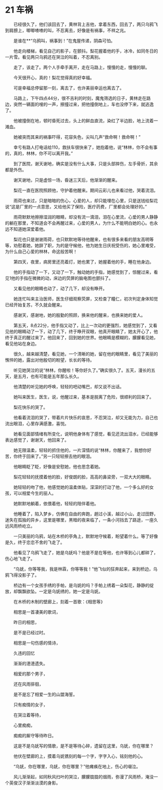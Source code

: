 # 21 车祸

　　已经很久了，他们该回去了，黄林背上吉他，拿着东西，回去了，两只乌鸦飞到肩膀上，唧唧喳喳的叫，不忍离去，好像是有祸事，不祥之兆。

　　是谁在**“乌鸦叫，祸事到！”在鬼屋传递，阴森可怕。

　　他走向楼梯，看见自己的影子，在颤抖。梨花握着他的手，冰冷，如同冬日的一片雪。看见两只乌鸦还在哭泣的叫着，不忍离别。

　　走了，该走了。两个人手牵手离开，走在马路上，慢慢的走，慢慢的聊。

　　今天很开心，真的！梨花觉得真的好幸福。

　　可是幸福总停留那一刻，离去了，也许美丽幸运也离去了。

　　马路上，下午四点44分，很不吉利的时刻，魔鬼筛选的日子，黄林走在路边，突然一辆面的嗖的一声，擦撞过来，把他撞倒地上，车也没停下来，就逃逸了。

　　他被撞倒在地，顿时昏死过去，头上的鲜血直流，染红了半边脸，地上流着一滩血。

　　她被突而其来的祸事吓得，花容失色，尖叫几声“救命啊！救命啊！”

　　幸亏有路人打电话给110，救扶车很快来了，她抱着他，说“林林，你不会有事的，真的，林林，你不可以离开我。”

　　到了医院，谢天谢地，确实是没有什么大事，只是头部摔伤，左手骨折，其余都是外伤。

　　谢天谢地，只是虚惊一场，昏迷三天后，他渐渐的醒来。

　　梨花一直在医院照顾他，守护着他醒来。期间云彩儿也来看过他，哭着流泪。

　　雨荷也来过，只是暗暗的伤心，心爱的人，却只能埋在心里，只是送钱给梨花说“这是厂里的一点意思，又给他买了保险，医疗药费，厂里都会处理好的。”

　　雨荷默默地擦擦湿润的眼睛，却没有流一滴泪，泪在心里流，心爱的男人静静的躺在那里，不知道会不会再醒过来，心爱的男人，为什么不能明白她的心。也永远不知道她深爱着他。

　　梨花也只是谢谢雨荷，也只默默地等待他醒来，也有很多来看的朋友高明等等，劝慰着她，她辞了职，为的是守候他，他为她生日庆祝受伤的，她心里难受，为什么自己心爱的林林，命这般苦啊！

　　第四天，夜里，病房里还亮着灯，她也累了，她握着他的手，睡在他身边。

　　他的手指动了一下，又动了一下，触动她的手指，她感觉到了，惊醒过来，看见1他的手指在微微的动，床边的荧屏的脑电图也颤抖了。

　　又看见他的眼睛也动了，动了几下，却没有睁开。

　　她连忙叫来主治医师，医生仔细观察荧屏，又检查了瞳仁，初次判定身体知觉已经开始复苏，不久就会醒来。

　　感谢天，感谢地，她的殷勤的照顾，换来他的醒来，也换来她的爱人。

　　第五天，8点22分，他手指又动了，比上一次动的更强烈，她感觉到了，又看见他的眼睛动了一下，动了几下，终于睁开双眼，他真开眼睛了，她太开心了，他终于真正的醒过来了。他回来了，回到她的世界。他眼睛是模糊的，朦朦看见她，看见他站在身边。

　　很久，越来越清楚，看见她，一个清晰的她，留在他的眼睛里，看见了美丽的憔悴的她，露出对他殷切的盼望，长长的等待。

　　听见她哭泣的说“林林，你醒啦！等你好久了。”确实很久了。五天，漫长的五天，是五月，也有可能是五年那么长久。

　　他清楚的听见她的呼唤，轻轻的吧动嘴巴，却又说不出话。

　　她叫来医生，医生，说，他醒过来，基本是脱离了危险，很顺利的回来了。

　　梨花快乐的哭了。

　　他看着流泪的哭了，带着片片快乐的哀思，不忍哭泣，却又无能为力，自己也流出眼泪，心里存满感激，喜悦。

　　她看见面部情绪有所变化，说明他身体有了感觉，看见还流出泪水，已经能够表达感觉了，谢谢天，他回来了。

　　她无限温柔，轻轻的抓住他的，一片深情的说“林林，你醒来了，我想你好苦，你终于回来了。”另一只轻轻擦去他的眼泪。

　　他眼睛眨了眨，好像是安慰她，他也思念着她。

　　梨花轻轻的抚摸着他的脸，好俊朗的脸，高高的鼻梁旁，一双大大的眼睛。

　　她轻轻的吻了他，他感觉她的温柔体贴，深深的打动了他，一个多么好的女孩，可以相爱今生的丽人。

　　她默默地躺着，依偎着他，轻轻的陪伴着他。

　　他睡着了，陷入梦乡，仿佛在自由的奔跑，趟过小溪，越过小山，走过田野，迷失在孤独的异乡，这里是哪里，黑暗的夜来临了，一条小河挡去了路途，一座久远风雨桥屹立。

　　一只美丽的乌鸦，站在木桥的亭角上，默默地守候着，盼望着什么。等了好像是久，终于恋恋不舍的飞走了。

　　他看见了乌鸦飞走了，她是乌妩吗？他是不是在等他，也许等到心儿都碎了，伤心地飞走了。

　　“乌妩，你等等我，我是林霖，你等等我！”他飞似的狂奔起来，来到桥边，乌鸦飞得没影子了。

　　桥边有一个女孩手绣的手帕，是乌妩的吗？手帕上绣着一朵梨花，静静的绽放，却飘飘欲坠。一定是乌妩绣的，她一定是乌妩。

　　在木桥的木制的壁廊上，刻着一首歌：《相思等》

　　相思是一首凄美的歌词，

　　昨日的相思，

　　是不是已经过时。

　　相思是一句伤感的情诗，

　　久违的回忆

　　渐渐的漶漶遗失。

　　相爱的那个男子，

　　还在风雨徘徊，

　　是不是忘了相爱一生的山盟海誓。

　　只有痴情的女子，

　　在哭泣着等待，

　　心里痴痴，

　　痴痴的厮守等待昨日。

　　这是不是乌妩写的情歌，是不是等待心碎，遗留在这里，乌妩，你在哪里？

　　他伏在壁廊的上，摸着乌妩镌刻的每一个字，字字入心，铭刻他的心。

　　“乌妩，你在哪里，乌妩，你在哪里？”他瘫痪在地上，伤心的啜泣。

　　风儿渐渐起，如同秋风扫叶的哭泣，朦朦胧胧的烟雨，弥漫了风雨桥，淹没一个英俊汉子渐渐淡漠的身影。



